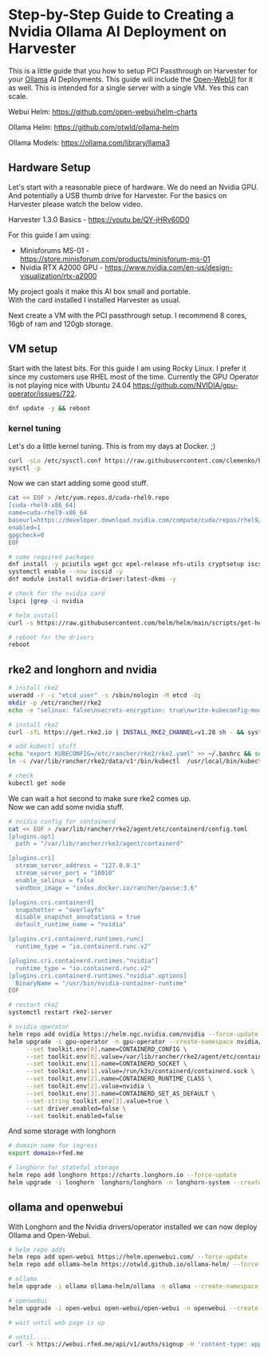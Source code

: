 # Step-by-Step Guide to Creating a Nvidia Ollama AI Deployment on Harvester

This is a little guide that you how to setup PCI Passthrough on Harvester for your [Ollama](https://www.ollama.com/) AI Deployments. This guide will include the [Open-WebUI](https://github.com/open-webui/open-webui) for it as well. This is intended for a single server with a single VM. Yes this can scale.

Webui Helm: https://github.com/open-webui/helm-charts

Ollama Helm: https://github.com/otwld/ollama-helm

Ollama Models: https://ollama.com/library/llama3

## Hardware Setup

Let's start with a reasonable piece of hardware. We do need an Nvidia GPU. And potentially a USB thumb drive for Harvester. For the basics on Harvester please watch the below video.

Harvester 1.3.0 Basics - https://youtu.be/QY-jHRv60D0

For this guide I am using:
- Minisforums MS-01 - https://store.minisforum.com/products/minisforum-ms-01
- Nvidia RTX A2000 GPU - https://www.nvidia.com/en-us/design-visualization/rtx-a2000

My project goals it make this AI box small and portable.  
With the card installed I installed Harvester as usual.

Next create a VM with the PCI passthrough setup. I recommend 8 cores, 16gb of ram and 120gb storage.

## VM setup

Start with the latest bits. For this guide I am using Rocky Linux. I prefer it since my customers use RHEL most of the time. Currently the GPU Operator is not playing nice with Ubuntu 24.04 https://github.com/NVIDIA/gpu-operator/issues/722.

```bash
dnf update -y && reboot
```

### kernel tuning

Let's do a little kernel tuning. This is from my days at Docker. ;)

```bash
curl -sLo /etc/sysctl.conf https://raw.githubusercontent.com/clemenko/hobbyfarm/main/kernel_tuning.txt
sysctl -p
```

Now we can start adding some good stuff.

```bash
cat << EOF > /etc/yum.repos.d/cuda-rhel9.repo
[cuda-rhel9-x86_64]
name=cuda-rhel9-x86_64
baseurl=https://developer.download.nvidia.com/compute/cuda/repos/rhel9/x86_64
enabled=1
gpgcheck=0
EOF

# some required packages
dnf install -y pciutils wget gcc epel-release nfs-utils cryptsetup iscsi-initiator-utils
systemctl enable --now iscsid -y
dnf module install nvidia-driver:latest-dkms -y

# check for the nvidia card
lspci |grep -i nvidia

# helm install
curl -s https://raw.githubusercontent.com/helm/helm/main/scripts/get-helm-3 | bash

# reboot for the drivers
reboot
```

## rke2 and longhorn and nvidia

```bash
# install rke2
useradd -r -c "etcd user" -s /sbin/nologin -M etcd -U;
mkdir -p /etc/rancher/rke2
echo -e "selinux: false\nsecrets-encryption: true\nwrite-kubeconfig-mode: 0600\nstreaming-connection-idle-timeout: 5m\nkube-controller-manager-arg:\n- bind-address=127.0.0.1\n- use-service-account-credentials=true\n- tls-min-version=VersionTLS12\n- tls-cipher-suites=TLS_ECDHE_ECDSA_WITH_AES_128_GCM_SHA256,TLS_ECDHE_RSA_WITH_AES_128_GCM_SHA256,TLS_ECDHE_ECDSA_WITH_CHACHA20_POLY1305,TLS_ECDHE_RSA_WITH_AES_256_GCM_SHA384,TLS_ECDHE_RSA_WITH_CHACHA20_POLY1305,TLS_ECDHE_ECDSA_WITH_AES_256_GCM_SHA384\nkube-scheduler-arg:\n- tls-min-version=VersionTLS12\n- tls-cipher-suites=TLS_ECDHE_ECDSA_WITH_AES_128_GCM_SHA256,TLS_ECDHE_RSA_WITH_AES_128_GCM_SHA256,TLS_ECDHE_ECDSA_WITH_CHACHA20_POLY1305,TLS_ECDHE_RSA_WITH_AES_256_GCM_SHA384,TLS_ECDHE_RSA_WITH_CHACHA20_POLY1305,TLS_ECDHE_ECDSA_WITH_AES_256_GCM_SHA384\nkube-apiserver-arg:\n- tls-min-version=VersionTLS12\n- tls-cipher-suites=TLS_ECDHE_ECDSA_WITH_AES_128_GCM_SHA256,TLS_ECDHE_RSA_WITH_AES_128_GCM_SHA256,TLS_ECDHE_ECDSA_WITH_CHACHA20_POLY1305,TLS_ECDHE_RSA_WITH_AES_256_GCM_SHA384,TLS_ECDHE_RSA_WITH_CHACHA20_POLY1305,TLS_ECDHE_ECDSA_WITH_AES_256_GCM_SHA384\n- authorization-mode=RBAC,Node\n- anonymous-auth=false\nkubelet-arg:\n- protect-kernel-defaults=true\n- read-only-port=0\n- authorization-mode=Webhook" > /etc/rancher/rke2/config.yaml

# install rke2
curl -sfL https://get.rke2.io | INSTALL_RKE2_CHANNEL=v1.28 sh - && systemctl enable --now rke2-server.service 

# add kubectl stuff
echo "export KUBECONFIG=/etc/rancher/rke2/rke2.yaml" >> ~/.bashrc && source ~/.bashrc
ln -s /var/lib/rancher/rke2/data/v1*/bin/kubectl  /usr/local/bin/kubectl

# check 
kubectl get node
```

We can wait a hot second to make sure rke2 comes up.  
Now we can add some nvidia stuff.

```bash
# nvidia config for containerd
cat << EOF > /var/lib/rancher/rke2/agent/etc/containerd/config.toml
[plugins.opt]
  path = "/var/lib/rancher/rke2/agent/containerd"

[plugins.cri]
  stream_server_address = "127.0.0.1"
  stream_server_port = "10010"
  enable_selinux = false
  sandbox_image = "index.docker.io/rancher/pause:3.6"

[plugins.cri.containerd]
  snapshotter = "overlayfs"
  disable_snapshot_annotations = true
  default_runtime_name = "nvidia"

[plugins.cri.containerd.runtimes.runc]
  runtime_type = "io.containerd.runc.v2"

[plugins.cri.containerd.runtimes."nvidia"]
  runtime_type = "io.containerd.runc.v2"
[plugins.cri.containerd.runtimes."nvidia".options]
  BinaryName = "/usr/bin/nvidia-container-runtime"
EOF

# restart rke2
systemctl restart rke2-server

# nvidia operator
helm repo add nvidia https://helm.ngc.nvidia.com/nvidia --force-update
helm upgrade -i gpu-operator -n gpu-operator --create-namespace nvidia/gpu-operator \
     --set toolkit.env[0].name=CONTAINERD_CONFIG \
     --set toolkit.env[0].value=/var/lib/rancher/rke2/agent/etc/containerd/config.toml \
     --set toolkit.env[1].name=CONTAINERD_SOCKET \
     --set toolkit.env[1].value=/run/k3s/containerd/containerd.sock \
     --set toolkit.env[2].name=CONTAINERD_RUNTIME_CLASS \
     --set toolkit.env[2].value=nvidia \
     --set toolkit.env[3].name=CONTAINERD_SET_AS_DEFAULT \
     --set-string toolkit.env[3].value=true \
     --set driver.enabled=false \
     --set toolkit.enabled=false
```

And some storage with longhorn

```bash
# domain name for ingress
export domain=rfed.me

# longhorn for stateful storage
helm repo add longhorn https://charts.longhorn.io --force-update
helm upgrade -i longhorn  longhorn/longhorn -n longhorn-system --create-namespace --set ingress.enabled=true --set ingress.host=longhorn.$domain --set default.storageMinimalAvailablePercentage=25 --set default.storageOverProvisioningPercentage=200 --set defaultSettings.defaultReplicaCount=1
```

## ollama and openwebui

With Longhorn and the Nvidia drivers/operator installed we can now deploy Ollama and Open-Webui.

```bash
# helm repo adds
helm repo add open-webui https://helm.openwebui.com/ --force-update
helm repo add ollama-helm https://otwld.github.io/ollama-helm/ --force-update

# ollama
helm upgrade -i ollama ollama-helm/ollama -n ollama --create-namespace --set runtimeClassName=nvidia  --set ollama.gpu.enabled=true --set ollama.persistentVolume.enabled=true --set ollama.persistentVolume.size=30Gi --set ingress.enabled=true --set ingress.hosts[0].host=ollama.$domain --set ingress.hosts[0].paths[0].path=/ --set ingress.hosts[0].paths[0].pathType=Prefix

# openwebui
helm upgrade -i open-webui open-webui/open-webui -n openwebui --create-namespace --set ingress.enabled=true --set ingress.host=webui.$domain  --set persistentVolume.enabled=true --set persistence.size=5Gi --set ollama.enabled=false --set ollamaUrls[0]=http://ollama.ollama.svc.cluster.local:11434

# wait until web page is up

# until.....
curl -k https://webui.rfed.me/api/v1/auths/signup -H 'content-type: application/json' -d '{"name":"admin","email":"admin@rfed.io","password":"Pa22word"}'
```



